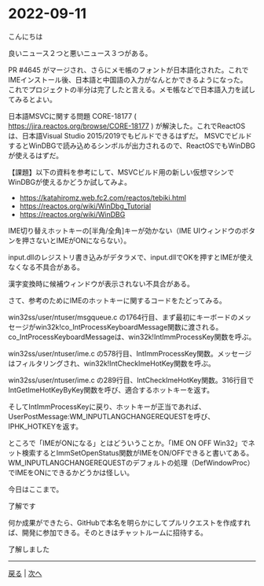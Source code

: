 # 2022-09-11

こんにちは

良いニュース２つと悪いニュース３つがある。

PR #4645 がマージされ、さらにメモ帳のフォントが日本語化された。これでIMEインストール後、日本語と中国語の入力がなんとかできるようになった。
これでプロジェクトの半分は完了したと言える。メモ帳などで日本語入力を試してみるとよい。

日本語MSVCに関する問題 CORE-18177 ( https://jira.reactos.org/browse/CORE-18177 ) が解決した。これでReactOSは、日本語Visual Studio 2015/2019でもビルドできるはずだ。
MSVCでビルドするとWinDBGで読み込めるシンボルが出力されるので、ReactOSでもWinDBGが使えるはずだ。

【課題】以下の資料を参考にして、MSVCビルド用の新しい仮想マシンでWinDBGが使えるかどうか試してみよ。

- https://katahiromz.web.fc2.com/reactos/tebiki.html
- https://reactos.org/wiki/WinDbg_Tutorial
- https://reactos.org/wiki/WinDBG

IME切り替えホットキーの[半角/全角]キーが効かない（IME UIウィンドウのボタンを押さないとIMEがONにならない）。

input.dllのレジストリ書き込みがデタラメで、input.dllでOKを押すとIMEが使えなくなる不具合がある。

漢字変換時に候補ウィンドウが表示されない不具合がある。

さて、参考のためにIMEのホットキーに関するコードをたどってみる。

win32ss/user/ntuser/msgqueue.c の1764行目、まず最初にキーボードのメッセージがwin32k!co_IntProcessKeyboardMessage関数に渡される。
co_IntProcessKeyboardMessageは、win32k!IntImmProcessKey関数を呼ぶ。

win32ss/user/ntuser/ime.c の578行目、IntImmProcessKey関数。メッセージはフィルタリングされ、win32k!IntCheckImeHotKey関数を呼ぶ。

win32ss/user/ntuser/ime.c の289行目、IntCheckImeHotKey関数。316行目でIntGetImeHotKeyByKey関数を呼び、適合するホットキーを返す。

そしてIntImmProcessKeyに戻り、ホットキーが正当であれば、UserPostMessage:WM_INPUTLANGCHANGEREQUESTを呼び、IPHK_HOTKEYを返す。

ところで「IMEがONになる」とはどういうことか。「IME ON OFF Win32」でネット検索するとImmSetOpenStatus関数がIMEをON/OFFできると書いてある。
WM_INPUTLANGCHANGEREQUESTのデフォルトの処理（DefWindowProc）でIMEをONにできるかどうかは怪しい。

今日はここまで。

了解です

何か成果ができたら、GitHubで本名を明らかにしてプルリクエストを作成すれば、開発に参加できる。そのときはチャットルームに招待する。

了解しました

---

[戻る](2022-08-30.md) | [次へ](2022-09-18.md)
